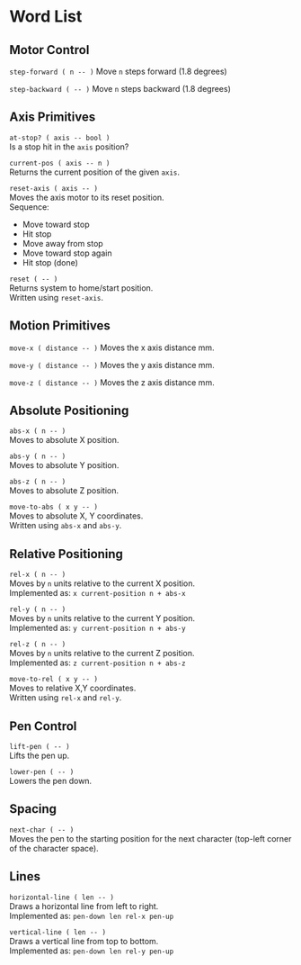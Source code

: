 # Word List

## Motor Control
`step-forward ( n -- )`
Move `n` steps forward (1.8 degrees)

`step-backward ( -- )`
Move `n` steps backward (1.8 degrees)

## Axis Primitives

`at-stop? ( axis -- bool )`  
Is a stop hit in the `axis` position?

`current-pos ( axis -- n )`  
Returns the current position of the given `axis`.

`reset-axis ( axis -- )`  
Moves the axis motor to its reset position.  
Sequence:  
- Move toward stop  
- Hit stop  
- Move away from stop  
- Move toward stop again  
- Hit stop (done)

`reset ( -- )`  
Returns system to home/start position.  
Written using `reset-axis`.

## Motion Primitives

`move-x ( distance -- )`
Moves the x axis distance mm.

`move-y ( distance -- )`
Moves the y axis distance mm.

`move-z ( distance -- )`
Moves the z axis distance mm.

## Absolute Positioning

`abs-x ( n -- )`  
Moves to absolute X position.

`abs-y ( n -- )`  
Moves to absolute Y position.

`abs-z ( n -- )`  
Moves to absolute Z position.

`move-to-abs ( x y -- )`  
Moves to absolute X, Y coordinates.  
Written using `abs-x` and `abs-y`.

## Relative Positioning

`rel-x ( n -- )`  
Moves by `n` units relative to the current X position.  
Implemented as: `x current-position n + abs-x`

`rel-y ( n -- )`  
Moves by `n` units relative to the current Y position.  
Implemented as: `y current-position n + abs-y`

`rel-z ( n -- )`  
Moves by `n` units relative to the current Z position.  
Implemented as: `z current-position n + abs-z`

`move-to-rel ( x y -- )`  
Moves to relative X,Y coordinates.  
Written using `rel-x` and `rel-y`.

## Pen Control

`lift-pen ( -- )`  
Lifts the pen up.

`lower-pen ( -- )`  
Lowers the pen down.

## Spacing

`next-char ( -- )`  
Moves the pen to the starting position for the next character (top-left corner of the character space).

## Lines
`horizontal-line ( len -- )`  
Draws a horizontal line from left to right.  
Implemented as: `pen-down len rel-x pen-up`

`vertical-line ( len -- )`  
Draws a vertical line from top to bottom.  
Implemented as: `pen-down len rel-y pen-up`